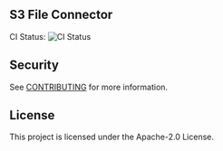 ## S3 File Connector

CI Status: ![CI Status](https://github.com/awslabs/s3-file-connector/actions/workflows/rust.yml/badge.svg?branch=main)

## Security

See [CONTRIBUTING](CONTRIBUTING.md#security-issue-notifications) for more information.

## License

This project is licensed under the Apache-2.0 License.
